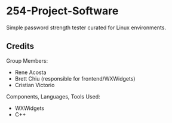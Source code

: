 # 254-Project-Software
 Simple password strength tester curated for Linux environments.
 
## Credits
Group Members:
+ Rene Acosta
+ Brett Chiu (responsible for frontend/WXWidgets)
+ Cristian Victorio

Components, Languages, Tools Used:
- WXWidgets
- C++
